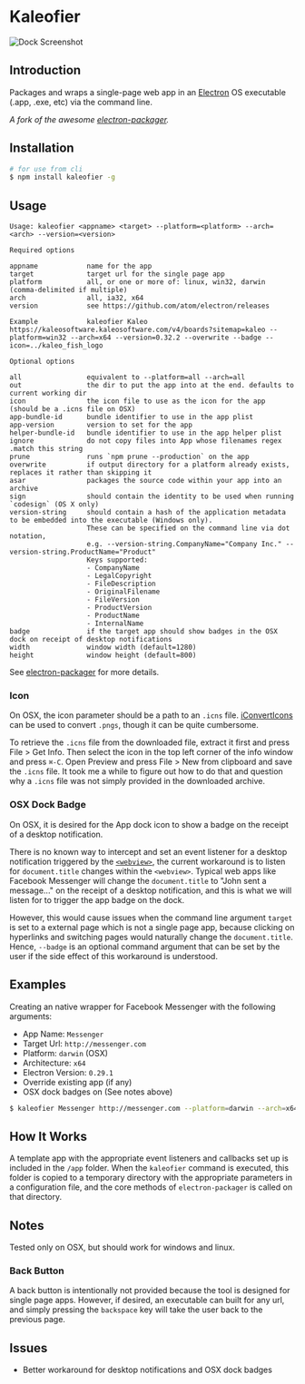 # Kaleofier

![Dock Screenshot](https://raw.githubusercontent.com/skewedlines/Nativefier/master/screenshots/Dock%20Screenshot.png)

## Introduction

Packages and wraps a single-page web app in an [Electron](http://electron.atom.io) OS executable (.app, .exe, etc) via the command line.

*A fork of the awesome [electron-packager](https://github.com/maxogden/electron-packager).*

## Installation

```bash
# for use from cli
$ npm install kaleofier -g
```

## Usage

```
Usage: kaleofier <appname> <target> --platform=<platform> --arch=<arch> --version=<version>

Required options

appname            name for the app
target             target url for the single page app
platform           all, or one or more of: linux, win32, darwin (comma-delimited if multiple)
arch               all, ia32, x64
version            see https://github.com/atom/electron/releases

Example            kaleofier Kaleo https://kaleosoftware.kaleosoftware.com/v4/boards?sitemap=kaleo --platform=win32 --arch=x64 --version=0.32.2 --overwrite --badge --icon=../kaleo_fish_logo

Optional options

all                equivalent to --platform=all --arch=all
out                the dir to put the app into at the end. defaults to current working dir
icon               the icon file to use as the icon for the app (should be a .icns file on OSX)
app-bundle-id      bundle identifier to use in the app plist
app-version        version to set for the app
helper-bundle-id   bundle identifier to use in the app helper plist
ignore             do not copy files into App whose filenames regex .match this string
prune              runs `npm prune --production` on the app
overwrite          if output directory for a platform already exists, replaces it rather than skipping it
asar               packages the source code within your app into an archive
sign               should contain the identity to be used when running `codesign` (OS X only)
version-string     should contain a hash of the application metadata to be embedded into the executable (Windows only).
                   These can be specified on the command line via dot notation,
                   e.g. --version-string.CompanyName="Company Inc." --version-string.ProductName="Product"
                   Keys supported:
                   - CompanyName
                   - LegalCopyright
                   - FileDescription
                   - OriginalFilename
                   - FileVersion
                   - ProductVersion
                   - ProductName
                   - InternalName
badge              if the target app should show badges in the OSX dock on receipt of desktop notifications
width              window width (default=1280)
height             window height (default=800)
```

See [electron-packager](https://github.com/maxogden/electron-packager) for more details.

### Icon
On OSX, the icon parameter should be a path to an `.icns` file. [iConvertIcons](https://iconverticons.com/online/) can be used to convert `.pngs`, though it can be quite cumbersome.

To retrieve the `.icns` file from the downloaded file, extract it first and press File > Get Info. Then select the icon in the top left corner of the info window and press `⌘-C`. Open Preview and press File > New from clipboard and save the `.icns` file. It took me a while to figure out how to do that and question why a `.icns` file was not simply provided in the downloaded archive.

### OSX Dock Badge

On OSX, it is desired for the App dock icon to show a badge on the receipt of a desktop notification.

There is no known way to intercept and set an event listener for a desktop notification triggered by the [`<webview>`](https://github.com/atom/electron/blob/master/docs/api/web-view-tag.md), the current workaround is to listen for `document.title` changes within the `<webview>`. Typical web apps like Facebook Messenger will change the `document.title` to "John sent a message..." on the receipt of a desktop notification, and this is what we will listen for to trigger the app badge on the dock.

However, this would cause issues when the command line argument `target` is set to a external page which is not a single page app, because clicking on hyperlinks and switching pages would naturally change the `document.title`. Hence, `--badge` is an optional command argument that can be set by the user if the side effect of this workaround is understood.

## Examples

Creating an native wrapper for Facebook Messenger with the following arguments:

- App Name: `Messenger`
- Target Url: `http://messenger.com`
- Platform: `darwin` (OSX)
- Architecture: `x64`
- Electron Version: `0.29.1`
- Override existing app (if any)
- OSX dock badges on (See notes above)

```bash
$ kaleofier Messenger http://messenger.com --platform=darwin --arch=x64 --version=0.29.1 --overwrite --badge
```

## How It Works

A template app with the appropriate event listeners and callbacks set up is included in the `/app` folder. When the `kaleofier` command is executed, this folder is copied to a temporary directory with the appropriate parameters in a configuration file, and the core methods of `electron-packager` is called on that directory.

## Notes

Tested only on OSX, but should work for windows and linux.

### Back Button
A back button is intentionally not provided because the tool is designed for single page apps. However, if desired, an executable can built for any url, and simply pressing the `backspace` key will take the user back to the previous page.

## Issues

- Better workaround for desktop notifications and OSX dock badges
